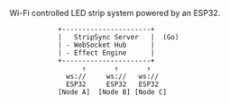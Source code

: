 Wi-Fi controlled LED strip system powered by an ESP32.

                +----------------------+
                |   StripSync Server   |  (Go)
                | - WebSocket Hub      |
                | - Effect Engine      |
                +----------------------+
                      ↑       ↑       ↑
                  ws://     ws://   ws://
                  ESP32     ESP32   ESP32
                [Node A]  [Node B] [Node C]
